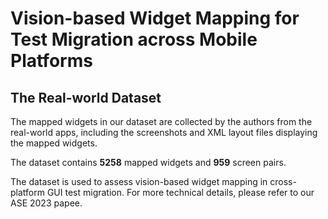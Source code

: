 # Vision-based Widget Mapping for Test Migration across Mobile Platforms
## The Real-world Dataset

The mapped widgets in our dataset are collected by the authors from the real-world apps, including the screenshots and XML layout files displaying the mapped widgets. 



The dataset contains **5258** mapped widgets and **959** screen pairs.


The dataset is used to assess vision-based widget mapping in cross-platform GUI test migration. 
For more technical details, please refer to our ASE 2023 papee.



